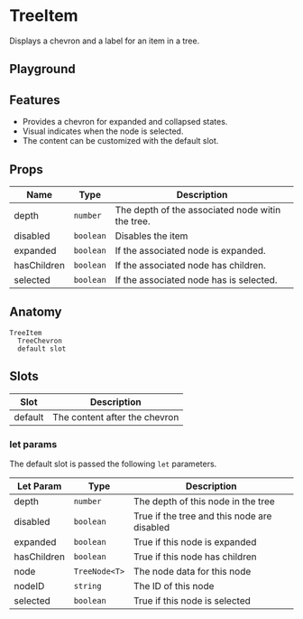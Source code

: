 <script>
    import Playground from './TreeItemPlayground.svelte';
</script>

# TreeItem

Displays a chevron and a label for an item in a tree.

## Playground

<Playground />

## Features

- Provides a chevron for expanded and collapsed states.
- Visual indicates when the node is selected.
- The content can be customized with the default slot.

## Props

| Name        | Type      | Description                                      |
| ----------- | --------- | ------------------------------------------------ |
| depth       | `number`  | The depth of the associated node witin the tree. |
| disabled    | `boolean` | Disables the item                                |
| expanded    | `boolean` | If the associated node is expanded.              |
| hasChildren | `boolean` | If the associated node has children.             |
| selected    | `boolean` | If the associated node has is selected.          |

## Anatomy

```
TreeItem
  TreeChevron
  default slot
```

## Slots

| Slot    | Description                   |
| ------- | ----------------------------- |
| default | The content after the chevron |

### let params

The default slot is passed the following `let` parameters.

| Let Param   | Type          | Description                                 |
| ----------- | ------------- | ------------------------------------------- |
| depth       | `number`      | The depth of this node in the tree          |
| disabled    | `boolean`     | True if the tree and this node are disabled |
| expanded    | `boolean`     | True if this node is expanded               |
| hasChildren | `boolean`     | True if this node has children              |
| node        | `TreeNode<T>` | The node data for this node                 |
| nodeID      | `string`      | The ID of this node                         |
| selected    | `boolean`     | True if this node is selected               |
